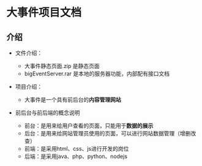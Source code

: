 # 大事件项目文档

## 介绍

* 文件介绍：
  * 大事件静态页面.zip 是静态页面
  * bigEventServer.rar 是本地的服务器功能，内部配有接口文档

* 项目介绍：
  * 大事件是一个具有前后台的**内容管理网站**
* 前后台与前后端的概念说明
  * 前台：是用来给用户查看的页面，只能用于**数据的展示**
  * 后台：是用来给网站管理员使用的页面，可以进行网站数据管理（增删改查）
  * 前端：是采用html、css、js进行开发的岗位
  * 后端：是采用java、php、python、nodejs